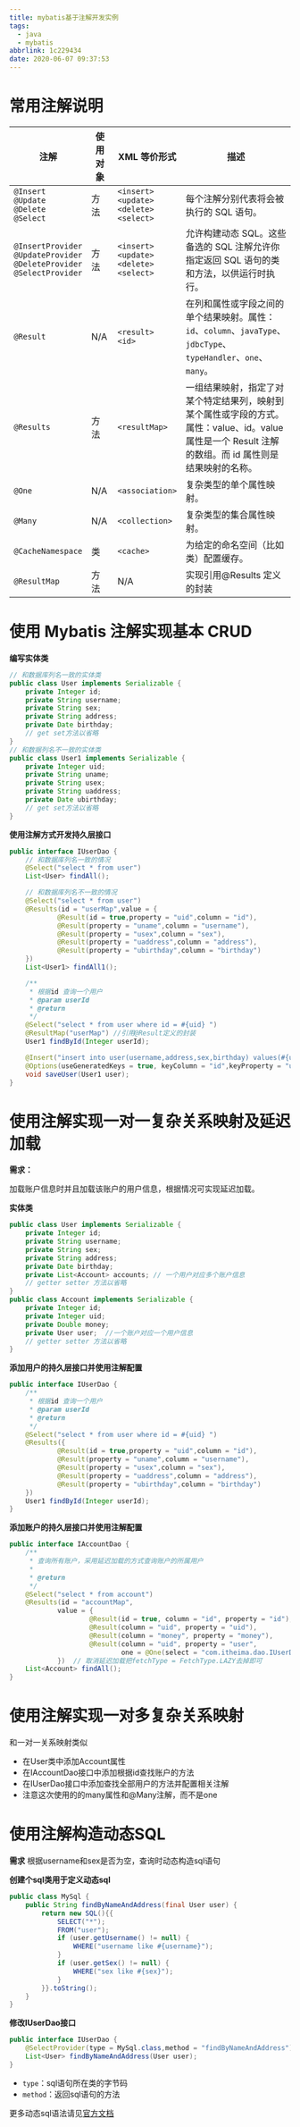 ```yaml
---
title: mybatis基于注解开发实例
tags:
  - java
  - mybatis
abbrlink: 1c229434
date: 2020-06-07 09:37:53
---
```


# 常用注解说明

|注解|使用对象|XML 等价形式|描述 |
|-------|-------|-------|------|
|`@Insert`<br/>`@Update`<br/>`@Delete`<br/>`@Select`|方法|`<insert>`<br/>`<update>`<br/>`<delete>`<br/>`<select>`<br/>|每个注解分别代表将会被执行的 SQL 语句。|
|`@InsertProvider`<br/>`@UpdateProvider`<br/>`@DeleteProvider`<br/>`@SelectProvider`|方法|`<insert>`<br/>`<update>`<br/>`<delete>`<br/>`<select>`<br/>|允许构建动态 SQL。这些备选的 SQL 注解允许你指定返回 SQL 语句的类和方法，以供运行时执行。|
|`@Result`|N/A|`<result>`<br/>`<id>`|在列和属性或字段之间的单个结果映射。属性：`id`、`column`、`javaType`、`jdbcType`、`typeHandler`、`one`、`many`。|
|`@Results`|方法|`<resultMap>`|一组结果映射，指定了对某个特定结果列，映射到某个属性或字段的方式。属性：value、id。value 属性是一个 Result 注解的数组。而 id 属性则是结果映射的名称。|
|`@One`|N/A|`<association>`|复杂类型的单个属性映射。|
|`@Many`|N/A|`<collection>`|复杂类型的集合属性映射。|
|`@CacheNamespace`|类|`<cache>`|为给定的命名空间（比如类）配置缓存。|
|`@ResultMap`|方法|N/A|实现引用@Results 定义的封装|

# 使用 Mybatis 注解实现基本 CRUD
**编写实体类**
```java
// 和数据库列名一致的实体类
public class User implements Serializable {
    private Integer id;
    private String username;
    private String sex;
    private String address;
    private Date birthday;
    // get set方法以省略
}
// 和数据列名不一致的实体类
public class User1 implements Serializable {
    private Integer uid;
    private String uname;
    private String usex;
    private String uaddress;
    private Date ubirthday;
    // get set方法以省略
}
```
**使用注解方式开发持久层接口**
```java
public interface IUserDao {
    // 和数据库列名一致的情况
    @Select("select * from user")
    List<User> findAll();

    // 和数据库列名不一致的情况
    @Select("select * from user")
    @Results(id = "userMap",value = {
            @Result(id = true,property = "uid",column = "id"),
            @Result(property = "uname",column = "username"),
            @Result(property = "usex",column = "sex"),
            @Result(property = "uaddress",column = "address"),
            @Result(property = "ubirthday",column = "birthday")
    })
    List<User1> findAll1();

    /**
     * 根据id 查询一个用户
     * @param userId
     * @return
     */
    @Select("select * from user where id = #{uid} ")
    @ResultMap("userMap") //引用@Result定义的封装
    User1 findById(Integer userId);

    @Insert("insert into user(username,address,sex,birthday) values(#{uname},#{uaddress},#{usex},#{ubirthday})")
    @Options(useGeneratedKeys = true, keyColumn = "id",keyProperty = "uid") //添加用户并返回主键id
    void saveUser(User1 user);
}
```
# 使用注解实现一对一复杂关系映射及延迟加载
**需求：**

加载账户信息时并且加载该账户的用户信息，根据情况可实现延迟加载。

**实体类**
```java
public class User implements Serializable {
    private Integer id;
    private String username;
    private String sex;
    private String address;
    private Date birthday;
    private List<Account> accounts; // 一个用户对应多个账户信息
    // getter setter 方法以省略
}
public class Account implements Serializable {
    private Integer id;
    private Integer uid;
    private Double money;
    private User user;  //一个账户对应一个用户信息
    // getter setter 方法以省略
}
```

**添加用户的持久层接口并使用注解配置**
```java
public interface IUserDao {
    /**
     * 根据id 查询一个用户
     * @param userId
     * @return
     */
    @Select("select * from user where id = #{uid} ")
    @Results({
            @Result(id = true,property = "uid",column = "id"),
            @Result(property = "uname",column = "username"),
            @Result(property = "usex",column = "sex"),
            @Result(property = "uaddress",column = "address"),
            @Result(property = "ubirthday",column = "birthday")
    })
    User1 findById(Integer userId);
}
```


**添加账户的持久层接口并使用注解配置**
```java
public interface IAccountDao {
    /**
     * 查询所有账户，采用延迟加载的方式查询账户的所属用户
     *
     * @return
     */
    @Select("select * from account")
    @Results(id = "accountMap",
            value = {
                    @Result(id = true, column = "id", property = "id"),
                    @Result(column = "uid", property = "uid"),
                    @Result(column = "money", property = "money"),
                    @Result(column = "uid", property = "user",
                            one = @One(select = "com.itheima.dao.IUserDao.findById",fetchType = FetchType.LAZY))
            })  // 取消延迟加载把fetchType = FetchType.LAZY去掉即可
    List<Account> findAll();
}
```
# 使用注解实现一对多复杂关系映射
和一对一关系映射类似
- 在User类中添加Account属性
- 在IAccountDao接口中添加根据id查找账户的方法
- 在IUserDao接口中添加查找全部用户的方法并配置相关注解
- 注意这次使用的的many属性和@Many注解，而不是one

# 使用注解构造动态SQL
**需求**
根据username和sex是否为空，查询时动态构造sql语句

**创建个sql类用于定义动态sql**
```java
public class MySql {
    public String findByNameAndAddress(final User user) {
        return new SQL(){{
            SELECT("*");
            FROM("user");
            if (user.getUsername() != null) {
                WHERE("username like #{username}");
            }
            if (user.getSex() != null) {
                WHERE("sex like #{sex}");
            }
        }}.toString();
    }
}
```
**修改IUserDao接口**
```java
public interface IUserDao {
    @SelectProvider(type = MySql.class,method = "findByNameAndAddress")
    List<User> findByNameAndAddress(User user);
}
```
- `type`：sql语句所在类的字节码
- `method`：返回sql语句的方法

更多动态sql语法请见[官方文档](https://mybatis.org/mybatis-3/zh/statement-builders.html)

